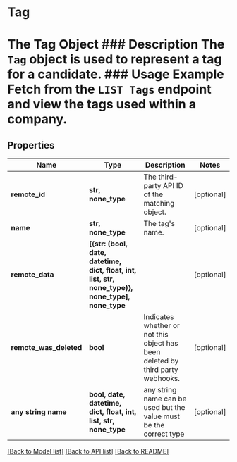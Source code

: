 # Tag

# The Tag Object ### Description The `Tag` object is used to represent a tag for a candidate. ### Usage Example Fetch from the `LIST Tags` endpoint and view the tags used within a company.

## Properties
Name | Type | Description | Notes
------------ | ------------- | ------------- | -------------
**remote_id** | **str, none_type** | The third-party API ID of the matching object. | [optional] 
**name** | **str, none_type** | The tag&#39;s name. | [optional] 
**remote_data** | **[{str: (bool, date, datetime, dict, float, int, list, str, none_type)}, none_type], none_type** |  | [optional] 
**remote_was_deleted** | **bool** | Indicates whether or not this object has been deleted by third party webhooks. | [optional] 
**any string name** | **bool, date, datetime, dict, float, int, list, str, none_type** | any string name can be used but the value must be the correct type | [optional]

[[Back to Model list]](../README.md#documentation-for-models) [[Back to API list]](../README.md#documentation-for-api-endpoints) [[Back to README]](../README.md)


